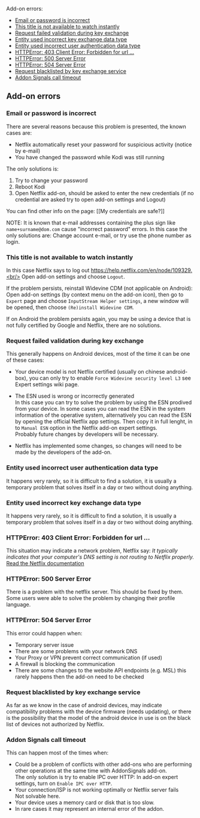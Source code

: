 Add-on errors:
* [Email or password is incorrect](#email-or-password-is-incorrect)
* [This title is not available to watch instantly](#This-title-is-not-available-to-watch-instantly)
* [Request failed validation during key exchange](#Request-failed-validation-during-key-exchange)
* [Entity used incorrect key exchange data type](#Entity-used-incorrect-key-exchange-data-type)
* [Entity used incorrect user authentication data type](#Entity-used-incorrect-user-authentication-data-type)
* [HTTPError: 403 Client Error: Forbidden for url ...](#httperror-403-client-error-forbidden-for-url-)
* [HTTPError: 500 Server Error](#httperror-500-server-error)
* [HTTPError: 504 Server Error](#httperror-504-server-error)
* [Request blacklisted by key exchange service](#request-blacklisted-by-key-exchange-service)
* [Addon Signals call timeout](#addon-signals-call-timeout)

## Add-on errors

### Email or password is incorrect

There are several reasons because this problem is presented, the known cases are:

- Netflix automatically reset your password for suspicious activity (notice by e-mail)
- You have changed the password while Kodi was still running

The only solutions is:
1) Try to change your password
2) Reboot Kodi
3) Open Netflix add-on, should be asked to enter the new credentials (if no credential are asked try to open add-on settings and Logout)

You can find other info on the page: [[My credentials are safe?]]

NOTE: It is known that e-mail addresses containing the plus sign like `name+surname@dom.com` cause "incorrect password" errors.
In this case the only solutions are: Change account e-mail, or try use the phone number as login.

### This title is not available to watch instantly

In this case Netflix says to log out https://help.netflix.com/en/node/109329.<br/>
Open add-on settings and choose `Logout`.

If the problem persists, reinstall Widevine CDM (not applicable on Android):<br/>
Open add-on settings (by context menu on the add-on icon), then go to `Expert` page and choose `InputStream Helper settings`, a new window will be opened, then choose `(Re)install Widevine CDM`.

If on Android the problem persists again, you may be using a device that is not fully certified by Google and Netflix, there are no solutions.

### Request failed validation during key exchange

This generally happens on Android devices, most of the time it can be one of these cases:
- Your device model is not Netflix certified (usually on chinese android-box), you can only try to enable `Force Widevine security level L3` see Expert settings wiki page.

- The ESN used is wrong or incorrectly generated<br/>
In this case you can try to solve the problem by using the ESN prodived from your device. In some cases you can read the ESN in the system information of the operative system, alternatively you can read the ESN by opening the official Netflix app settings. Then copy it in full lenght, in to `Manual ESN` option in the Netflix add-on expert settings.<br/>
Probably future changes by developers will be necessary.

- Netflix has implemented some changes, so changes will need to be made by the developers of the add-on.

### Entity used incorrect user authentication data type

It happens very rarely, so it is difficult to find a solution, it is usually a temporary problem that solves itself in a day or two without doing anything.

### Entity used incorrect key exchange data type

It happens very rarely, so it is difficult to find a solution, it is usually a temporary problem that solves itself in a day or two without doing anything.

### HTTPError: 403 Client Error: Forbidden for url ...

This situation may indicate a network problem, Netflix say: _It typically indicates that your computer's DNS setting is not routing to Netflix properly._
[Read the Netflix documentation](https://help.netflix.com/en/node/26493)

### HTTPError: 500 Server Error

There is a problem with the netflix server. This should be fixed by them.
Some users were able to solve the problem by changing their profile language.

### HTTPError: 504 Server Error

This error could happen when:
- Temporary server issue
- There are some problems with your network DNS
- Your Proxy or VPN prevent correct communication (if used)
- A firewall is blocking the communication
- There are some changes to the website API endpoints (e.g. MSL) this rarely happens then the add-on need to be checked

### Request blacklisted by key exchange service

As far as we know in the case of android devices, may indicate compatibility problems with the device firmware (needs updating), or there is the possibility that the model of the android device in use is on the black list of devices not authorized by Netflix.

### Addon Signals call timeout

This can happen most of the times when:
- Could be a problem of conflicts with other add-ons who are performing other operations at the same time with AddonSignals add-on.<br/>
The only solution is try to enable IPC over HTTP: In add-on expert settings, turn on `Enable IPC over HTTP`.
- Your connection/ISP is not working optimally or Netflix server fails<br/>
Not solvable here.
- Your device uses a memory card or disk that is too slow.
- In rare cases it may represent an internal error of the addon.
